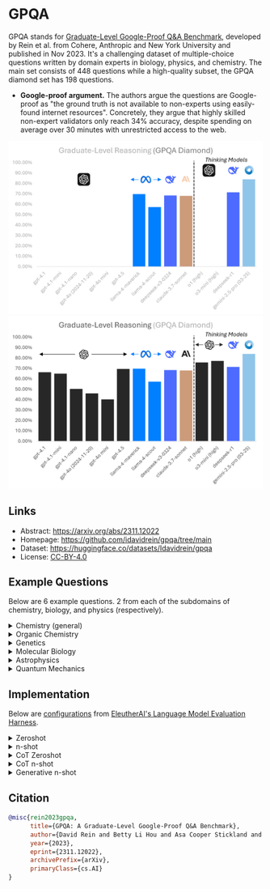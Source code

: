 # GPQA

GPQA stands for [Graduate-Level Google-Proof Q&A Benchmark](https://arxiv.org/abs/2311.12022), developed by Rein et al. from Cohere, Anthropic and New York University and published in Nov 2023. It's a  challenging dataset of multiple-choice questions written by domain experts in biology, physics, and chemistry. The main set consists of 448 questions while a high-quality subset, the GPQA diamond set has 198 questions.

- **Google-proof argument.** The authors argue the questions are Google-proof as "the ground truth is not available to non-experts using easily-found internet resources". Concretely, they argue that highly skilled non-expert validators only reach 34% accuracy, despite spending on average over 30 minutes with unrestricted access to the web.

![GPQA Diamond Results on Frontier Models](https://raw.githubusercontent.com/eugenesiow/llm-benchmark-graphs/refs/heads/master/graphs/gpqa-diamond/gpqa-diamond-dark.png#gh-dark-mode-only)
![GPQA Diamond Results on Frontier Models](https://raw.githubusercontent.com/eugenesiow/llm-benchmark-graphs/refs/heads/master/graphs/gpqa-diamond/gpqa-diamond-light.png#gh-light-mode-only)

## Links

* Abstract: https://arxiv.org/abs/2311.12022
* Homepage: https://github.com/idavidrein/gpqa/tree/main
* Dataset: https://huggingface.co/datasets/Idavidrein/gpqa
* License: [CC-BY-4.0](https://huggingface.co/datasets/Idavidrein/gpqa/blob/main/README.md)

## Example Questions

Below are 6 example questions. 2 from each of the subdomains of chemistry, biology, and physics (respectively).

<details>
<summary>Chemistry (general)</summary>

A reaction of a liquid organic compound, which molecules consist of carbon and hydrogen atoms, is performed at 80 centigrade and 20 bar for 24 hours. In the proton nuclear magnetic resonance spectrum, the signals with the highest chemical shift of the reactant are replaced by a signal of the product that is observed about three to four units downfield.  
Compounds from which position in the periodic system of the elements, which are also used in the corresponding large-scale industrial process, have been mostly likely initially added in small amounts?

- A) A metal compound from the fifth period.  
- B) A metal compound from the fifth period and a non-metal compound from the third period.  
- C) A metal compound from the fourth period.  
- D) A metal compound from the fourth period and a non-metal compound from the second period.  
</details>

<details>
<summary>Organic Chemistry</summary>

Methylcyclopentadiene (which exists as a fluxional mixture of isomers) was allowed to react with methyl isoamyl ketone and a catalytic amount of pyrrolidine. A bright yellow, cross-conjugated polyalkenyl hydrocarbon product formed (as a mixture of isomers), with water as a side product. These products are derivatives of fulvene. This product was then allowed to react with ethyl acrylate in a 1:1 ratio. Upon completion of the reaction, the bright yellow color had disappeared.  
How many chemically distinct isomers make up the final product (not counting stereoisomers)?

- A) 2  
- B) 16  
- C) 8  
- D) 4  
</details>

<details>
<summary>Genetics</summary>

If a sperm from species A is injected into an egg from species B and both species have the same number of chromosomes, what would be the main cause of the resulting zygote mortality?

- A) Species specific zona pellucida proteins on the egg cannot bind sperms from a different species.  
- B) Epistatic interactions between the genes of different species.  
- C) Chromosomal incompatibilities will cause failure of meiosis leading to death of zygote.  
- D) Chromosomal recombination will not occur in different species.  
</details>

<details>
<summary>Molecular Biology</summary>

A scientist studies the stress response of barley to increased temperatures and finds a protein that contributes to heat tolerance through the stabilization of the cell membrane. The scientist is very happy and wants to create a heat-tolerant cultivar of diploid wheat. Using databases, they find a heat tolerance protein homologue and start analyzing its accumulation under heat stress. Soon enough, the scientist discovers this protein is not synthesized in the wheat cultivar they study. There are many possible reasons for such behavior, including:

- A) A miRNA targets the protein, which makes exonucleases cut it immediately after the end of translation and before processing in the ER.  
- B) Trimethylation of lysine of H3 histone in position 27 at the promoter of the gene encoding the target protein.  
- C) A stop-codon occurs in the 5’-UTR region of the gene encoding the target protein.  
- D) The proteolysis process disrupts a quaternary structure of the protein, preserving only a tertiary structure.  
</details>

<details>
<summary>Astrophysics</summary>

Astronomers are studying a star with a Teff of approximately 6000 K. They are interested in spectroscopically determining the surface gravity of the star using spectral lines (EW < 100 mA) of two chemical elements, El1 and El2. Given the atmospheric temperature of the star, El1 is mostly in the neutral phase, while El2 is mostly ionized. Which lines are the most sensitive to surface gravity for the astronomers to consider?

- A) El2 I (neutral)  
- B) El1 II (singly ionized)  
- C) El2 II (singly ionized)  
- D) El1 I (neutral)  
</details>

<details>
<summary>Quantum Mechanics</summary>

Suppose we have a depolarizing channel operation given by 𝐸(𝜌). The probability, 𝑝, of the depolarization state represents the strength of the noise. If the Kraus operators of the given state are:  
- 𝐴₀ = √(1 − 3𝑝/4)  
- 𝐴₁ = √(𝑝/4)𝑋  
- 𝐴₂ = √(𝑝/4)𝑌  
- 𝐴₃ = √(𝑝/4)𝑍  

What could be the correct Kraus representation of the state 𝐸(𝜌)?  

- A) 𝐸(𝜌) = (1 − 𝑝)𝜌 + (𝑝/3)(𝑋𝜌𝑋 + 𝑌𝜌𝑌 + 𝑍𝜌𝑍)  
- B) 𝐸(𝜌) = (1 − 𝑝)𝜌 + (𝑝/3)(𝑋𝜌²𝑋 + 𝑌𝜌²𝑌 + 𝑍𝜌²𝑍)  
- C) 𝐸(𝜌) = (1 − 𝑝)𝜌 + (𝑝/4)(𝑋𝜌𝑋 + 𝑌𝜌𝑌 + 𝑍𝜌𝑍)  
- D) 𝐸(𝜌) = (1 − 𝑝)𝜌² + (𝑝/3)(𝑋𝜌²𝑋 + 𝑌𝜌²𝑌 + 𝑍𝜌²𝑍)  
</details>

## Implementation

Below are [configurations](https://github.com/EleutherAI/lm-evaluation-harness/blob/main/lm_eval/tasks/gpqa) from [EleutherAI's Language Model Evaluation Harness](https://github.com/EleutherAI/lm-evaluation-harness).

<details>
<summary>Zeroshot</summary>

```yaml
dataset_path: Idavidrein/gpqa
tag: gpqa
output_type: multiple_choice
process_docs: !function utils.process_docs
training_split: train
# Because huggingface dataset only has train split
validation_split: train
test_split: null
doc_to_text: "What is the correct answer to this question:{{Question}}\nChoices:\n(A) {{choice1}}\n(B) {{choice2}}\n(C) {{choice3}}\n(D) {{choice4}}\nAnswer:"
doc_to_target: answer
doc_to_choice: ["(A)", "(B)", "(C)", "(D)"]
num_fewshot: 0
metric_list:
  - metric: acc
    aggregation: mean
    higher_is_better: true
  - metric: acc_norm
    aggregation: mean
    higher_is_better: true
metadata:
  version: 1.0
```

Source: https://github.com/EleutherAI/lm-evaluation-harness/blob/main/lm_eval/tasks/gpqa/zeroshot/_gpqa_zeroshot_yaml
</details>


<details>
<summary>n-shot</summary>

```yaml
dataset_path: Idavidrein/gpqa
tag: gpqa
output_type: multiple_choice
process_docs: !function utils.process_docs
training_split: train
# Because huggingface dataset only has train split
validation_split: train
test_split: null
description: "Here are some example questions from experts. Answer the final question yourself, following the format of the previous questions exactly.\n"
doc_to_text: "Question: {{Question}}\nChoices:\n(A) {{choice1}}\n(B) {{choice2}}\n(C) {{choice3}}\n(D) {{choice4}}\nAnswer:"
doc_to_target: answer
doc_to_choice: ["(A)", "(B)", "(C)", "(D)"]
metric_list:
  - metric: acc
    aggregation: mean
    higher_is_better: true
  - metric: acc_norm
    aggregation: mean
    higher_is_better: true
metadata:
  version: 2.0
```

Source: https://github.com/EleutherAI/lm-evaluation-harness/blob/main/lm_eval/tasks/gpqa/n_shot/_gpqa_n_shot_yaml
</details>


<details>
<summary>CoT Zeroshot</summary>

```yaml
dataset_path: Idavidrein/gpqa
tag: gpqa
output_type: generate_until
process_docs: !function utils.process_docs
training_split: train
# Because huggingface dataset only has train split
validation_split: train
test_split: null
doc_to_text: "What is the correct answer to this question:{{Question}}\nChoices:\n(A) {{choice1}}\n(B) {{choice2}}\n(C) {{choice3}}\n(D) {{choice4}}\nLet's think step by step: "
doc_to_target: answer
filter_list:
  - name: "strict-match"
    filter:
      - function: "regex"
        regex_pattern: "(?<=The answer is )(.*)(?=.)"
      - function: "take_first"
  - name: "flexible-extract"
    filter:
      - function: "multi_choice_regex"
        group_select: -1
        ignore_case: true
        ignore_punctuation: true
        regex_pattern: "(\\([A-Z]\\))"
      - function: "take_first"
generation_kwargs:
  until:
    - "</s>"
  do_sample: false
  temperature: 0.0
num_fewshot: 0
metric_list:
  - metric: exact_match
    aggregation: mean
    higher_is_better: true
    ignore_case: true
    ignore_punctuation: true
metadata:
  version: 1.0
```

Source: https://github.com/EleutherAI/lm-evaluation-harness/blob/main/lm_eval/tasks/gpqa/cot_zeroshot/_gpqa_cot_zeroshot_yaml
</details>

<details>
<summary>CoT n-shot</summary>

```yaml
dataset_path: Idavidrein/gpqa
tag: gpqa
output_type: generate_until
process_docs: !function utils.process_docs
training_split: train
# Because huggingface dataset only has train split
validation_split: train
test_split: null
description: "Here are some example questions from experts. Answer the final question yourself, following the format of the previous questions exactly.\n"
doc_to_text: "Question: {{Question}}\nChoices:\n(A) {{choice1}}\n(B) {{choice2}}\n(C) {{choice3}}\n(D) {{choice4}}\nLet's think step by step: "
doc_to_target: answer
filter_list:
  - name: "strict-match"
    filter:
      - function: "regex"
        regex_pattern: "(?<=The answer is )(.*)(?=.)"
      - function: "take_first"
  - name: "flexible-extract"
    filter:
      - function: "multi_choice_regex"
        group_select: -1
        ignore_case: true
        ignore_punctuation: true
        regex_pattern: "(\\([A-Z]\\))"
      - function: "take_first"
generation_kwargs:
  until:
    - "</s>"
  do_sample: false
  temperature: 0.0
metric_list:
  - metric: exact_match
    aggregation: mean
    higher_is_better: true
    ignore_case: true
    ignore_punctuation: true
metadata:
  version: 2.0
```

Source: https://github.com/EleutherAI/lm-evaluation-harness/blob/main/lm_eval/tasks/gpqa/cot_n_shot/_gpqa_cot_n_shot_yaml
</details>

<details>
<summary>Generative n-shot</summary>

```yaml
dataset_path: Idavidrein/gpqa
tag: gpqa
output_type: generate_until
process_docs: !function utils.process_docs
training_split: train
# Because huggingface dataset only has train split
validation_split: train
test_split: null
description: "Here are some example questions from experts. Answer the final question yourself, following the format of the previous questions exactly.\n"
doc_to_text: "Question: {{Question}}\nChoices:\n(A) {{choice1}}\n(B) {{choice2}}\n(C) {{choice3}}\n(D) {{choice4}}\nAnswer:"
doc_to_target: answer
filter_list:
  - name: "strict-match"
    filter:
      - function: "regex"
        regex_pattern: "(?<=The answer is )(.*)(?=.)"
      - function: "take_first"
  - name: "flexible-extract"
    filter:
      - function: "multi_choice_regex"
        group_select: -1
        ignore_case: true
        ignore_punctuation: true
        regex_pattern: "(\\([A-Z]\\))"
      - function: "take_first"
generation_kwargs:
  until:
    - "</s>"
    - "Question:"
    - "<|im_end|>"
  temperature: 0.0
metric_list:
  - metric: exact_match
    aggregation: mean
    higher_is_better: true
    ignore_case: true
    ignore_punctuation: true
metadata:
  version: 2.0
```

Source: https://github.com/EleutherAI/lm-evaluation-harness/blob/main/lm_eval/tasks/gpqa/generative/_gpqa_generative_n_shot_yaml
</details>


## Citation

```bibtex
@misc{rein2023gpqa,
      title={GPQA: A Graduate-Level Google-Proof Q&A Benchmark},
      author={David Rein and Betty Li Hou and Asa Cooper Stickland and Jackson Petty and Richard Yuanzhe Pang and Julien Dirani and Julian Michael and Samuel R. Bowman},
      year={2023},
      eprint={2311.12022},
      archivePrefix={arXiv},
      primaryClass={cs.AI}
}
```